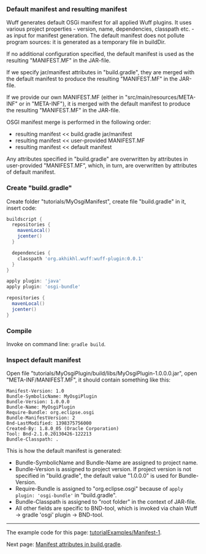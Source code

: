### Default manifest and resulting manifest

Wuff generates default OSGi manifest for all applied Wuff plugins. It uses various project properties - version, name, dependencies, classpath etc. - as input for manifest generation. The default manifest does not pollute program sources: it is generated as a temporary file in buildDir.

If no additional configuration specified, the default manifest is used as the resulting "MANIFEST.MF" in the JAR-file.

If we specify jar/manifest attributes in "build.gradle", they are merged with the default manifest to produce the resulting "MANIFEST.MF" in the JAR-file.

If we provide our own MANIFEST.MF (either in "src/main/resources/META-INF" or in "META-INF"), it is merged with the default manifest to produce the resulting "MANIFEST.MF" in the JAR-file.

OSGI manifest merge is performed in the following order:

- resulting manifest << build.gradle jar/manifest
- resulting manifest << user-provided MANIFEST.MF
- resulting manifest << default manifest

Any attributes specified in "build.gradle" are overwritten by attributes in user-provided "MANIFEST.MF", which, in turn, are overwritten by attributes of default manifest.

### Create "build.gradle"

Create folder "tutorials/MyOsgiManifest", create file "build.gradle" in it, insert code:

```groovy
buildscript {
  repositories {
    mavenLocal()
    jcenter()
  }

  dependencies {
    classpath 'org.akhikhl.wuff:wuff-plugin:0.0.1'
  }
}

apply plugin: 'java'
apply plugin: 'osgi-bundle'

repositories {
  mavenLocal()
  jcenter()
}
```

### Compile

Invoke on command line: `gradle build`.

### Inspect default manifest

Open file "tutorials/MyOsgiPlugin/build/libs/MyOsgiPlugin-1.0.0.0.jar", open "META-INF/MANIFEST.MF", it should contain something like this:

```
Manifest-Version: 1.0
Bundle-SymbolicName: MyOsgiPlugin
Bundle-Version: 1.0.0.0
Bundle-Name: MyOsgiPlugin
Require-Bundle: org.eclipse.osgi
Bundle-ManifestVersion: 2
Bnd-LastModified: 1398375756000
Created-By: 1.8.0_05 (Oracle Corporation)
Tool: Bnd-2.1.0.20130426-122213
Bundle-Classpath: .
```

This is how the default manifest is generated:

- Bundle-SymbolicName and Bundle-Name are assigned to project name.
- Bundle-Version is assigned to project version. If project version is not specified in "build.gradle", the default value "1.0.0.0" is used for Bundle-Version.
- Require-Bundle is assigned to "org.eclipse.osgi" because of `apply plugin: 'osgi-bundle'` in "build.gradle".
- Bundle-Classpath is assigned to "root folder" in the context of JAR-file.
- All other fields are specific to BND-tool, which is invoked via chain Wuff -> gradle 'osgi' plugin -> BND-tool.

---

The example code for this page: [tutorialExamples/Manifest-1](../tree/master/tutorialExamples/Manifest-1).

Next page: [Manifest attributes in build.gradle](Manifest-attributes-in-build.gradle).